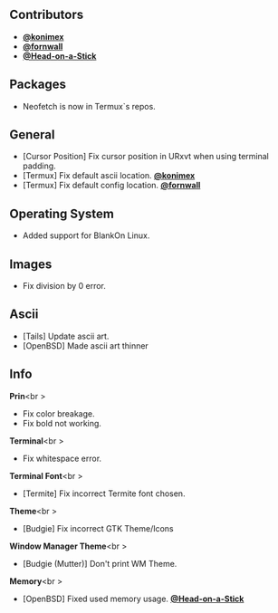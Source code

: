 ## Contributors

- **[@konimex](https://github.com/konimex)**
- **[@fornwall](https://github.com/fornwall)**
- **[@Head-on-a-Stick](https://github.com/Head-on-a-Stick)**

## Packages

- Neofetch is now in Termux`s repos.


## General

- [Cursor Position] Fix cursor position in URxvt when using terminal padding.
- [Termux] Fix default ascii location. **[@konimex](https://github.com/konimex)**
- [Termux] Fix default config location. **[@fornwall](https://github.com/fornwall)**


## Operating System

- Added support for BlankOn Linux.


## Images

- Fix division by 0 error.


## Ascii

- [Tails] Update ascii art.
- [OpenBSD] Made ascii art thinner


## Info

**Prin**<br \>

- Fix color breakage.
- Fix bold not working.


**Terminal**<br \>

- Fix whitespace error.


**Terminal Font**<br \>

- [Termite] Fix incorrect Termite font chosen.


**Theme**<br \>

- [Budgie] Fix incorrect GTK Theme/Icons


**Window Manager Theme**<br \>

- [Budgie (Mutter)] Don't print WM Theme.

**Memory**<br \>

- [OpenBSD] Fixed used memory usage. **[@Head-on-a-Stick](https://github.com/Head-on-a-Stick)**
